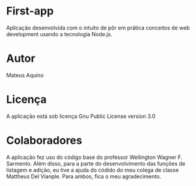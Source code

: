 # First-app
Aplicação desenvolvida com o intuito de pôr em prática conceitos de web development usando a tecnologia Node.js.

# Autor
Mateus Aquino

# Licença 
A aplicação está sob licença Gnu Public License version 3.0

# Colaboradores 
A aplicação fez uso do código base do professor Wellington Wagner F. Sarmento. Além disso, para a parte do desenvolvimento das funções de listagem e adição, eu tive a ajuda do códido do meu colega de classe Mattheus Del Vianple.
Para ambos, fica o meu agradecimento.
